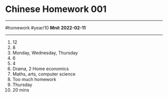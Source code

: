 # Chinese Homework 001
---
#homework #year/10
**Mnit**
**2022-02-11**

---
1. 12
2. 8
3. Monday, Wednesday, Thursday
4. 6
5. 4
6. Drama, 2 Home economics
7. Maths, arts, computer science
8. Too much homework
9. Thursday
10. 20 mins